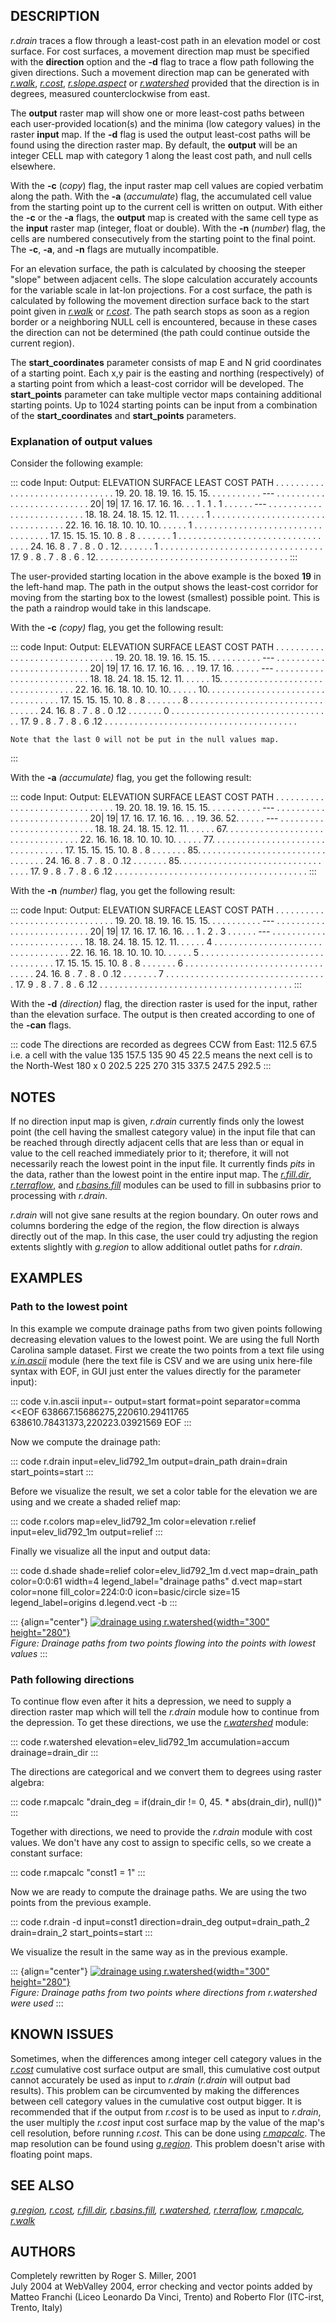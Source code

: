 ## DESCRIPTION

*r.drain* traces a flow through a least-cost path in an elevation model
or cost surface. For cost surfaces, a movement direction map must be
specified with the **direction** option and the **-d** flag to trace a
flow path following the given directions. Such a movement direction map
can be generated with *[r.walk](r.walk.html)*, *[r.cost](r.cost.html)*,
*[r.slope.aspect](r.slope.aspect.html)* or
*[r.watershed](r.watershed.html)* provided that the direction is in
degrees, measured counterclockwise from east.

The **output** raster map will show one or more least-cost paths between
each user-provided location(s) and the minima (low category values) in
the raster **input** map. If the **-d** flag is used the output
least-cost paths will be found using the direction raster map. By
default, the **output** will be an integer CELL map with category 1
along the least cost path, and null cells elsewhere.

With the **-c** (*copy*) flag, the input raster map cell values are
copied verbatim along the path. With the **-a** (*accumulate*) flag, the
accumulated cell value from the starting point up to the current cell is
written on output. With either the **-c** or the **-a** flags, the
**output** map is created with the same cell type as the **input**
raster map (integer, float or double). With the **-n** (*number*) flag,
the cells are numbered consecutively from the starting point to the
final point. The **-c**, **-a**, and **-n** flags are mutually
incompatible.

For an elevation surface, the path is calculated by choosing the steeper
\"slope\" between adjacent cells. The slope calculation accurately
accounts for the variable scale in lat-lon projections. For a cost
surface, the path is calculated by following the movement direction
surface back to the start point given in *[r.walk](r.walk.html)* or
*[r.cost](r.cost.html)*. The path search stops as soon as a region
border or a neighboring NULL cell is encountered, because in these cases
the direction can not be determined (the path could continue outside the
current region).

The **start_coordinates** parameter consists of map E and N grid
coordinates of a starting point. Each x,y pair is the easting and
northing (respectively) of a starting point from which a least-cost
corridor will be developed. The **start_points** parameter can take
multiple vector maps containing additional starting points. Up to 1024
starting points can be input from a combination of the
**start_coordinates** and **start_points** parameters.

### Explanation of output values

Consider the following example:

::: code
    Input:                          Output:
      ELEVATION SURFACE               LEAST COST PATH
    . . . . . . . . . . . . . . .    . . . . . . . . . . . . . . .
    . 19. 20. 18. 19. 16. 15. 15.    .   .   .   .   .   .   .   .
    . .  ---  . . . . . . . . . .    . . . . . . . . . . . . . . .
    . 20| 19| 17. 16. 17. 16. 16.    .   . 1 . 1 . 1 .   .   .   .
    . .  ---  . . . . . . . . . .    . . . . . . . . . . . . . . .
    . 18. 18. 24. 18. 15. 12. 11.    .   .   .   .   . 1 .   .   .
    . . . . . . . . . . . . . . .    . . . . . . . . . . . . . . .
    . 22. 16. 16. 18. 10. 10. 10.    .   .   .   .   . 1 .   .   .
    . . . . . . . . . . . . . . .    . . . . . . . . . . . . . . .
    . 17. 15. 15. 15. 10. 8 . 8 .    .   .   .   .   .   . 1 .   .
    . . . . . . . . . . . . . . .    . . . . . . . . . . . . . . .
    . 24. 16. 8 . 7 . 8 . 0 . 12.    .   .   .   .   .   . 1 .   .
    . . . . . . . . . . . . . . .    . . . . . . . . . . . . . . .
    . 17. 9 . 8 . 7 . 8 . 6 . 12.    .   .   .   .   .   .   .   .
    . . . . . . . . . . . . . . .    . . . . . . . . . . . . . . .
:::

The user-provided starting location in the above example is the boxed
**19** in the left-hand map. The path in the output shows the least-cost
corridor for moving from the starting box to the lowest (smallest)
possible point. This is the path a raindrop would take in this
landscape.

With the **-c** *(copy)* flag, you get the following result:

::: code
    Input:                          Output:
      ELEVATION SURFACE               LEAST COST PATH
    . . . . . . . . . . . . . . .    . . . . . . . . . . . . . . .
    . 19. 20. 18. 19. 16. 15. 15.    .   .   .   .   .   .   .   .
    . .  ---  . . . . . . . . . .    . . . . . . . . . . . . . . .
    . 20| 19| 17. 16. 17. 16. 16.    .   . 19. 17. 16.   .   .   .
    . .  ---  . . . . . . . . . .    . . . . . . . . . . . . . . .
    . 18. 18. 24. 18. 15. 12. 11.    .   .   .   .   . 15.   .   .
    . . . . . . . . . . . . . . .    . . . . . . . . . . . . . . .
    . 22. 16. 16. 18. 10. 10. 10.    .   .   .   .   . 10.   .   .
    . . . . . . . . . . . . . . .    . . . . . . . . . . . . . . .
    . 17. 15. 15. 15. 10. 8 . 8 .    .   .   .   .   .   . 8 .   .
    . . . . . . . . . . . . . . .    . . . . . . . . . . . . . . .
    . 24. 16. 8 . 7 . 8 . 0 .12 .    .   .   .   .   .   . 0 .   .
    . . . . . . . . . . . . . . .    . . . . . . . . . . . . . . .
    . 17. 9 . 8 . 7 . 8 . 6 .12 .    .   .   .   .   .   .   .   .
    . . . . . . . . . . . . . . .    . . . . . . . . . . . . . . .

    Note that the last 0 will not be put in the null values map.
:::

With the **-a** *(accumulate)* flag, you get the following result:

::: code
    Input:                          Output:
      ELEVATION SURFACE               LEAST COST PATH
    . . . . . . . . . . . . . . .    . . . . . . . . . . . . . . .
    . 19. 20. 18. 19. 16. 15. 15.    .   .   .   .   .   .   .   .
    . .  ---  . . . . . . . . . .    . . . . . . . . . . . . . . .
    . 20| 19| 17. 16. 17. 16. 16.    .   . 19. 36. 52.   .   .   .
    . .  ---  . . . . . . . . . .    . . . . . . . . . . . . . . .
    . 18. 18. 24. 18. 15. 12. 11.    .   .   .   .   . 67.   .   .
    . . . . . . . . . . . . . . .    . . . . . . . . . . . . . . .
    . 22. 16. 16. 18. 10. 10. 10.    .   .   .   .   . 77.   .   .
    . . . . . . . . . . . . . . .    . . . . . . . . . . . . . . .
    . 17. 15. 15. 15. 10. 8 . 8 .    .   .   .   .   .   . 85.   .
    . . . . . . . . . . . . . . .    . . . . . . . . . . . . . . .
    . 24. 16. 8 . 7 . 8 . 0 .12 .    .   .   .   .   .   . 85.   .
    . . . . . . . . . . . . . . .    . . . . . . . . . . . . . . .
    . 17. 9 . 8 . 7 . 8 . 6 .12 .    .   .   .   .   .   .   .   .
    . . . . . . . . . . . . . . .    . . . . . . . . . . . . . . .
:::

With the **-n** *(number)* flag, you get the following result:

::: code
    Input:                          Output:
      ELEVATION SURFACE               LEAST COST PATH
    . . . . . . . . . . . . . . .    . . . . . . . . . . . . . . .
    . 19. 20. 18. 19. 16. 15. 15.    .   .   .   .   .   .   .   .
    . .  ---  . . . . . . . . . .    . . . . . . . . . . . . . . .
    . 20| 19| 17. 16. 17. 16. 16.    .   . 1 . 2 . 3 .   .   .   .
    . .  ---  . . . . . . . . . .    . . . . . . . . . . . . . . .
    . 18. 18. 24. 18. 15. 12. 11.    .   .   .   .   . 4 .   .   .
    . . . . . . . . . . . . . . .    . . . . . . . . . . . . . . .
    . 22. 16. 16. 18. 10. 10. 10.    .   .   .   .   . 5 .   .   .
    . . . . . . . . . . . . . . .    . . . . . . . . . . . . . . .
    . 17. 15. 15. 15. 10. 8 . 8 .    .   .   .   .   .   . 6 .   .
    . . . . . . . . . . . . . . .    . . . . . . . . . . . . . . .
    . 24. 16. 8 . 7 . 8 . 0 .12 .    .   .   .   .   .   . 7 .   .
    . . . . . . . . . . . . . . .    . . . . . . . . . . . . . . .
    . 17. 9 . 8 . 7 . 8 . 6 .12 .    .   .   .   .   .   .   .   .
    . . . . . . . . . . . . . . .    . . . . . . . . . . . . . . .
:::

With the **-d** *(direction)* flag, the direction raster is used for the
input, rather than the elevation surface. The output is then created
according to one of the **-can** flags.

::: code
    The directions are recorded as degrees CCW from East:
           112.5     67.5         i.e. a cell with the value 135
    157.5  135   90  45   22.5    means the next cell is to the North-West
           180   x   0
    202.5  225  270  315  337.5
           247.5     292.5
:::

## NOTES

If no direction input map is given, *r.drain* currently finds only the
lowest point (the cell having the smallest category value) in the input
file that can be reached through directly adjacent cells that are less
than or equal in value to the cell reached immediately prior to it;
therefore, it will not necessarily reach the lowest point in the input
file. It currently finds *pits* in the data, rather than the lowest
point in the entire input map. The *[r.fill.dir](r.fill.dir.html)*,
*[r.terraflow](r.terraflow.html)*, and
*[r.basins.fill](r.basins.fill.html)* modules can be used to fill in
subbasins prior to processing with *r.drain*.

*r.drain* will not give sane results at the region boundary. On outer
rows and columns bordering the edge of the region, the flow direction is
always directly out of the map. In this case, the user could try
adjusting the region extents slightly with *g.region* to allow
additional outlet paths for *r.drain*.

## EXAMPLES

### Path to the lowest point

In this example we compute drainage paths from two given points
following decreasing elevation values to the lowest point. We are using
the full North Carolina sample dataset. First we create the two points
from a text file using *[v.in.ascii](v.in.ascii.html)* module (here the
text file is CSV and we are using unix here-file syntax with EOF, in GUI
just enter the values directly for the parameter input):

::: code
    v.in.ascii input=- output=start format=point separator=comma <<EOF
    638667.15686275,220610.29411765
    638610.78431373,220223.03921569
    EOF
:::

Now we compute the drainage path:

::: code
    r.drain input=elev_lid792_1m output=drain_path drain=drain start_points=start
:::

Before we visualize the result, we set a color table for the elevation
we are using and we create a shaded relief map:

::: code
    r.colors map=elev_lid792_1m color=elevation
    r.relief input=elev_lid792_1m output=relief
:::

Finally we visualize all the input and output data:

::: code
    d.shade shade=relief color=elev_lid792_1m
    d.vect map=drain_path color=0:0:61 width=4 legend_label="drainage paths"
    d.vect map=start color=none fill_color=224:0:0 icon=basic/circle size=15 legend_label=origins
    d.legend.vect -b
:::

::: {align="center"}
[![drainage using r.watershed](r_drain.png){width="300"
height="280"}](r_drain.png)\
*Figure: Drainage paths from two points flowing into the points with
lowest values*
:::

### Path following directions

To continue flow even after it hits a depression, we need to supply a
direction raster map which will tell the *r.drain* module how to
continue from the depression. To get these directions, we use the
*[r.watershed](r.watershed.html)* module:

::: code
    r.watershed elevation=elev_lid792_1m accumulation=accum drainage=drain_dir
:::

The directions are categorical and we convert them to degrees using
raster algebra:

::: code
    r.mapcalc "drain_deg = if(drain_dir != 0, 45. * abs(drain_dir), null())"
:::

Together with directions, we need to provide the *r.drain* module with
cost values. We don\'t have any cost to assign to specific cells, so we
create a constant surface:

::: code
    r.mapcalc "const1 = 1"
:::

Now we are ready to compute the drainage paths. We are using the two
points from the previous example.

::: code
    r.drain -d input=const1 direction=drain_deg output=drain_path_2 drain=drain_2 start_points=start
:::

We visualize the result in the same way as in the previous example.

::: {align="center"}
[![drainage using
r.watershed](r_drain_with_r_watershed_direction.png){width="300"
height="280"}](r_drain_with_r_watershed_direction.png)\
*Figure: Drainage paths from two points where directions from
r.watershed were used*
:::

## KNOWN ISSUES

Sometimes, when the differences among integer cell category values in
the *[r.cost](r.cost.html)* cumulative cost surface output are small,
this cumulative cost output cannot accurately be used as input to
*r.drain* (*r.drain* will output bad results). This problem can be
circumvented by making the differences between cell category values in
the cumulative cost output bigger. It is recommended that if the output
from *r.cost* is to be used as input to *r.drain*, the user multiply the
*r.cost* input cost surface map by the value of the map\'s cell
resolution, before running *r.cost*. This can be done using
*[r.mapcalc](r.mapcalc.html)*. The map resolution can be found using
*[g.region](g.region.html)*. This problem doesn\'t arise with floating
point maps.

## SEE ALSO

*[g.region](g.region.html), [r.cost](r.cost.html),
[r.fill.dir](r.fill.dir.html), [r.basins.fill](r.basins.fill.html),
[r.watershed](r.watershed.html), [r.terraflow](r.terraflow.html),
[r.mapcalc](r.mapcalc.html), [r.walk](r.walk.html)*

## AUTHORS

Completely rewritten by Roger S. Miller, 2001\
July 2004 at WebValley 2004, error checking and vector points added by
Matteo Franchi (Liceo Leonardo Da Vinci, Trento) and Roberto Flor
(ITC-irst, Trento, Italy)
